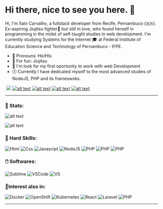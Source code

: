 # Hi there, nice to see you here. 👋 

Hi, I'm Ítalo Carvalho, a fullstack developer from  Recife, Pernambuco (🇧🇷). Ex-aspiring Jiujitsu fighter:kimono: but still in love, who found herself in programming in the midst of self-taught studies in web development. I'm currently studying Systems for the Internet 🎓 at Federal Institute of Education Science and Technology of Pernambuco - IFPE.

-  :man: Pronouns: He/HIs 
- :kimono: For fun: Jiujitsu 
- :hammer: I'm look for my first oportunity to work with web Development
- :clock7: Currently I have dedicated myself to the most advanced studies of NodeJS, PHP and its frameswoks.

​																							[![](https://img.shields.io/badge/GitHub-000000?&style=flat-square&logo=GitHub&logoColor=white)](https://github.com/italo-carvavalho)   [![alt text](https://img.shields.io/badge/LinkedIn-%230077B5.svg?&style=flat-square&logo=linkedin&logoColor=white">)](https://www.linkedin.com/in/italo-carvalho-96556193/)   [![alt text](https://img.shields.io/badge/-WhatsApp-25d366?style=flat-square&labelColor=25d366&logo=whatsapp&logoColor=white&link)](https://wa.me/5581984970201)    [![alt text](https://img.shields.io/badge/-Gmail-FF0000?style=flat-square&labelColor=FF0000&logo=gmail&logoColor=white&link)](mailto:ilmc@discente.ifpe.edu.br)  [![alt text](https://img.shields.io/badge/-Hotmail-0077B5?style=flat-square&labelColor=FFFFFF&logo=MicrosoftOutlook&logoColor=0077B5&link)](mailto:italo_mendes_carvalho@hotmail)

---

 ### 📅 Stats:

![alt text](https://github-readme-stats.vercel.app/api?username=italo-carvavalho&show_icons=true&theme=tokyonight)

![alt text](https://github-readme-stats-eight-theta.vercel.app/api/top-langs/?username=italo-carvavalho&layout=compact&langs_count=8&theme=tokyonight&include_all_commits=true&count_private=true)

### :rocket: Hard Skills:

![Html](https://img.shields.io/badge/-HTML5-333333?style=flat&logo=Html5&logoColor)	![Css](https://img.shields.io/badge/-CSS-333333?style=flat&logo=CSS3&logoColor=007396)	![Javascipt](https://img.shields.io/badge/-Javascript-333333?style=flat&logo=Javascript&logoColor)	![NodeJS](https://img.shields.io/badge/-NodeJS-333333?style=flat&logo=Node--JS&logoColor)	![PHP](https://img.shields.io/badge/-PHP-333333?style=flat&logo=PHP&logoColor)	![PHP](https://img.shields.io/badge/-MySQL-333333?style=flat&logo=MYSQL&logoColor=ffffff)	![PHP](https://img.shields.io/badge/-Linux-333333?style=flat&logo=linux&logoColor)

### :computer_mouse: Softwares: 

![Sublime](https://img.shields.io/badge/-SublimeText-DDDDDD?style=flat&logo=SublimeText&logoColor)	![VSCode](https://img.shields.io/badge/-VS%20Code-DDDDDD?style=flat&logo=VisualStudio&logoColor=0077B5)	![VS](https://img.shields.io/badge/-Visual%20Studio-DDDDDD?style=flat&logo=VisualStudio&logoColor=0077B5)

### 🧠Interest also in: 

![Docker](https://img.shields.io/badge/-Docker-333333?style=flat&logo=Docker&logoColor)	![OpenShift](https://img.shields.io/badge/-Open%20Shift-333333?style=flat&logo=RedHatOpenShift&logoColor=ff0000)	![Kubernetes](https://img.shields.io/badge/-Kubernetes-333333?style=flat&logo=Kubernetes&logoColor=ffffff)	![React](https://img.shields.io/badge/-React-333333?style=flat&logo=React&logoColor)	![Laravel](https://img.shields.io/badge/-Laravel-333333?style=flat&logo=Laravel&logoColor)	![PHP](https://img.shields.io/badge/-BlockChain-333333?style=flat&logo=Blockchain&logoColor)

---
